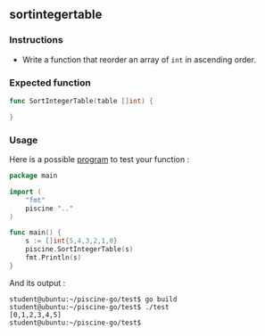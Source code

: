 ## sortintegertable

### Instructions

-   Write a function that reorder an array of `int` in ascending order.

### Expected function

```go
func SortIntegerTable(table []int) {

}
```

### Usage

Here is a possible [program](TODO-LINK) to test your function :

```go
package main

import (
	"fmt"
	piscine ".."
)

func main() {
	s := []int{5,4,3,2,1,0}
	piscine.SortIntegerTable(s)
	fmt.Println(s)
}
```

And its output :

```console
student@ubuntu:~/piscine-go/test$ go build
student@ubuntu:~/piscine-go/test$ ./test
[0,1,2,3,4,5]
student@ubuntu:~/piscine-go/test$
```
